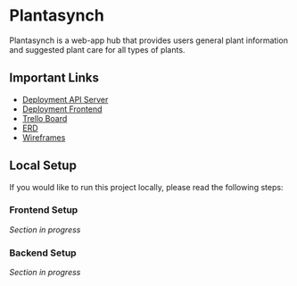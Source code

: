 # Plantasynch

Plantasynch is a web-app hub that provides users general plant information and suggested plant care for all types of plants.

## Important Links

- [Deployment API Server](https://plantasynchapi.herokuapp.com)
- [Deployment Frontend]()
- [Trello Board](https://trello.com/b/D5uD8VjO/plantasynch-trello)
- [ERD](https://miro.com/app/board/uXjVPchihEA=/)
- [Wireframes](https://wireframe.cc/2U5inf)

## Local Setup

If you would like to run this project locally, please read the following steps:

### Frontend Setup

_Section in progress_

### Backend Setup

_Section in progress_
